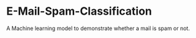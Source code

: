 # E-Mail-Spam-Classification
A Machine learning model to demonstrate whether a mail is spam or not.
